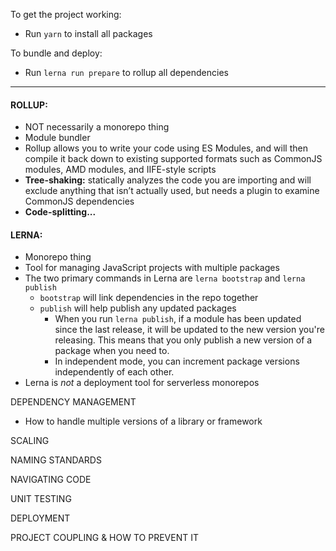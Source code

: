 To get the project working:
- Run `yarn` to install all packages

To bundle and deploy:
- Run `lerna run prepare` to rollup all dependencies

--------------------------------------

#### ROLLUP:
- NOT necessarily a monorepo thing
- Module bundler
- Rollup allows you to write your code using ES Modules, and will then compile it back down to existing supported formats such as CommonJS modules, AMD modules, and IIFE-style scripts
- **Tree-shaking:** statically analyzes the code you are importing and will exclude anything that isn’t actually used, but needs a plugin to examine CommonJS dependencies
- **Code-splitting...**

#### LERNA:
- Monorepo thing
- Tool for managing JavaScript projects with multiple packages
- The two primary commands in Lerna are `lerna bootstrap` and `lerna publish`
    - `bootstrap` will link dependencies in the repo together
    - `publish` will help publish any updated packages
        - When you run `lerna publish`, if a module has been updated since the last release, it will be updated to the new version you're releasing. This means that you only publish a new version of a package when you need to.
        - In independent mode, you can increment package versions independently of each other.
- Lerna is _not_ a deployment tool for serverless monorepos

DEPENDENCY MANAGEMENT
- How to handle multiple versions of a library or framework

SCALING

NAMING STANDARDS

NAVIGATING CODE

UNIT TESTING

DEPLOYMENT

PROJECT COUPLING & HOW TO PREVENT IT

